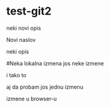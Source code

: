 # test-git2
neki novi opis


Novi naslov


neki opis

#Neka lokalna izmena
jos neke izmene

i tako to

aj da probam jos jednu izmenu


izmene u browser-u